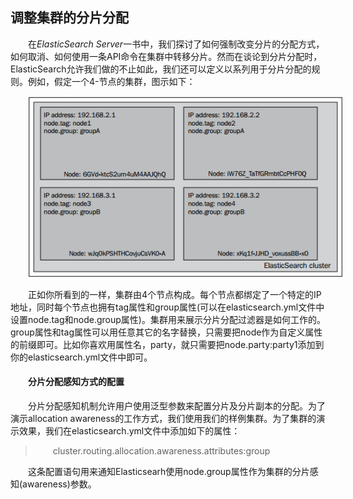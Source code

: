 ## 调整集群的分片分配

<div style="text-indent:2em;">
    <p>在<i>ElasticSearch Server</i>一书中，我们探讨了如何强制改变分片的分配方式，如何取消、如何使用一条API命令在集群中转移分片。然而在谈论到分片分配时，ElasticSearch允许我们做的不止如此，我们还可以定义以系列用于分片分配的规则。例如，假定一个4-节点的集群，图示如下：</p>
    <center><img src="../4_node.png"/></center>
<p>正如你所看到的一样，集群由4个节点构成。每个节点都绑定了一个特定的IP地址，同时每个节点也拥有tag属性和group属性(可以在elasticsearch.yml文件中设置node.tag和node.group属性)。集群用来展示分片分配过滤器是如何工作的。group属性和tag属性可以用任意其它的名字替换，只需要把node作为自定义属性的前缀即可。比如你喜欢用属性名，party，就只需要把node.party:party1添加到你的elasticsearch.yml文件中即可。</p>
<h4>分片分配感知方式的配置</h4>
<p>分片分配感知机制允许用户使用泛型参数来配置分片及分片副本的分配。为了演示allocation awareness的工作方式，我们使用我们的样例集群。为了集群的演示效果，我们在elasticsearch.yml文件中添加如下的属性：
<blockquote>cluster.routing.allocation.awareness.attributes:group</blockquote>
</p>

<p>这条配置语句用来通知Elasticsearh使用node.group属性作为集群的分片感知(awareness)参数。</p>



</div>
